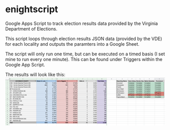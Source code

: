 # enightscript
Google Apps Script to track election results data provided by the Virginia Department of Elections. 

This script loops through election results JSON data (provided by the VDE) for each locality and outputs the paramters into a Google Sheet. 

The script will only run one time, but can be executed on a timed basis (I set mine to run every one minute). This can be found under Triggers within the Google App Script. 

The results will look like this: 
![SheetOutputExample](SheetOutputExample.png)
